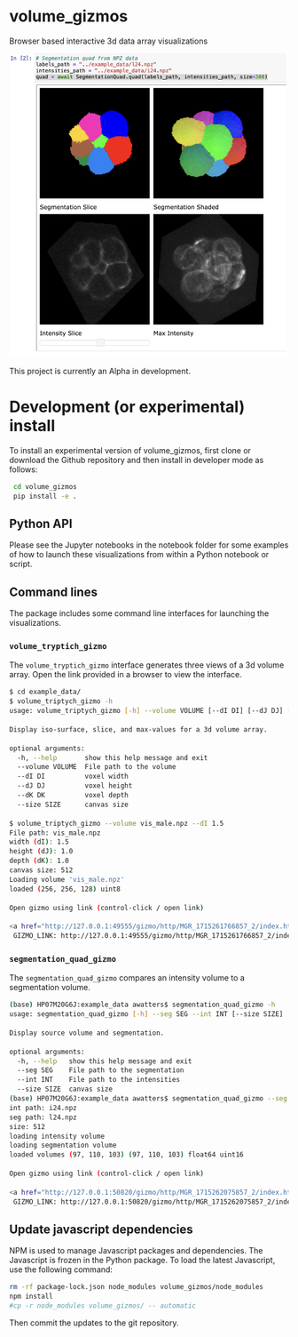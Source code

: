 # volume_gizmos
Browser based interactive 3d data array visualizations

<img src="quad.png" width="500"/>

This project is currently an Alpha in development.

# Development (or experimental) install

To install an experimental version of volume_gizmos, first clone or download
the Github repository and then install in developer mode as follows:

```bash
 cd volume_gizmos
 pip install -e .
```

## Python API

Please see the Jupyter notebooks in the notebook folder for some examples
of how to launch these visualizations from within a Python notebook or script.

## Command lines

The package includes some command line interfaces for launching the visualizations.

### `volume_tryptich_gizmo`

The `volume_tryptich_gizmo` interface generates three views of a 3d volume array.
Open the link provided in a browser to view the interface.

```bash
$ cd example_data/
$ volume_triptych_gizmo -h
usage: volume_triptych_gizmo [-h] --volume VOLUME [--dI DI] [--dJ DJ] [--dK DK] [--size SIZE]

Display iso-surface, slice, and max-values for a 3d volume array.

optional arguments:
  -h, --help       show this help message and exit
  --volume VOLUME  File path to the volume
  --dI DI          voxel width
  --dJ DJ          voxel height
  --dK DK          voxel depth
  --size SIZE      canvas size

$ volume_triptych_gizmo --volume vis_male.npz --dI 1.5
File path: vis_male.npz
width (dI): 1.5
height (dJ): 1.0
depth (dK): 1.0
canvas size: 512
Loading volume 'vis_male.npz'
loaded (256, 256, 128) uint8

Open gizmo using link (control-click / open link)

<a href="http://127.0.0.1:49555/gizmo/http/MGR_1715261766857_2/index.html" target="_blank">Click to open</a> <br> 
 GIZMO_LINK: http://127.0.0.1:49555/gizmo/http/MGR_1715261766857_2/index.html 
```
### `segmentation_quad_gizmo`

The `segmentation_quad_gizmo` compares an intensity volume to a segmentation volume.

```bash
(base) HP07M20G6J:example_data awatters$ segmentation_quad_gizmo -h
usage: segmentation_quad_gizmo [-h] --seg SEG --int INT [--size SIZE]

Display source volume and segmentation.

optional arguments:
  -h, --help   show this help message and exit
  --seg SEG    File path to the segmentation
  --int INT    File path to the intensities
  --size SIZE  canvas size
(base) HP07M20G6J:example_data awatters$ segmentation_quad_gizmo --seg l24.npz --int i24.npz 
int path: i24.npz
seg path: l24.npz
size: 512
loading intensity volume
loading segmentation volume
loaded volumes (97, 110, 103) (97, 110, 103) float64 uint16

Open gizmo using link (control-click / open link)

<a href="http://127.0.0.1:50820/gizmo/http/MGR_1715262075857_2/index.html" target="_blank">Click to open</a> <br> 
 GIZMO_LINK: http://127.0.0.1:50820/gizmo/http/MGR_1715262075857_2/index.html 
```


## Update javascript dependencies

NPM is used to manage Javascript packages and dependencies.
The Javascript is frozen in the Python package.
To load the latest Javascript, use the following command:

```bash
rm -rf package-lock.json node_modules volume_gizmos/node_modules
npm install
#cp -r node_modules volume_gizmos/ -- automatic
```

Then commit the updates to the git repository.

